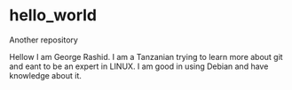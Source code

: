 # hello_world
Another repository

Hellow I am George Rashid. I am a Tanzanian trying to learn more about git and eant to be an expert in LINUX.
I am good in using Debian and have knowledge about it.
